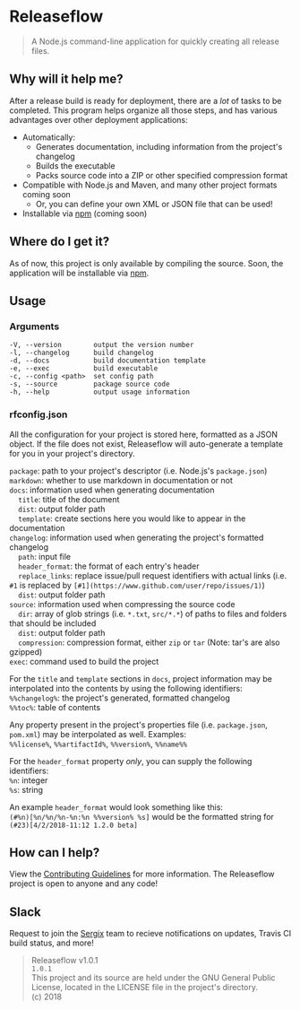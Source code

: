 # Releaseflow

> A Node.js command-line application for quickly creating all release files.

## Why will it help me?
After a release build is ready for deployment, there are a _lot_ of tasks to be completed. This program helps organize all those steps, and has various advantages over other deployment applications:
- Automatically:
	- Generates documentation, including information from the project's changelog
	- Builds the executable
	- Packs source code into a ZIP or other specified compression format
- Compatible with Node.js and Maven, and many other project formats coming soon
	- Or, you can define your own XML or JSON file that can be used!
- Installable via [npm](https://www.npmjs.com/) (coming soon)

## Where do I get it?
As of now, this project is only available by compiling the source. Soon, the application will be installable via [npm](https://www.npmjs.com/).

## Usage

### Arguments
```
-V, --version        output the version number  
-l, --changelog      build changelog  
-d, --docs           build documentation template  
-e, --exec           build executable  
-c, --config <path>  set config path  
-s, --source         package source code  
-h, --help           output usage information  
```

### rfconfig.json
All the configuration for your project is stored here, formatted as a JSON object. If the file does not exist, Releaseflow will auto-generate a template for you in your project's directory.

`package`: path to your project's descriptor (i.e. Node.js's `package.json`)  
`markdown`: whether to use markdown in documentation or not  
`docs`: information used when generating documentation  
&nbsp;&nbsp;&nbsp;&nbsp;`title`: title of the document  
&nbsp;&nbsp;&nbsp;&nbsp;`dist`: output folder path  
&nbsp;&nbsp;&nbsp;&nbsp;`template`: create sections here you would like to appear in the documentation  
`changelog`: information used when generating the project's formatted changelog  
&nbsp;&nbsp;&nbsp;&nbsp;`path`: input file  
&nbsp;&nbsp;&nbsp;&nbsp;`header_format`: the format of each entry's header  
&nbsp;&nbsp;&nbsp;&nbsp;`replace_links`: replace issue/pull request identifiers with actual links (i.e. `#1` is replaced by `[#1](https://www.github.com/user/repo/issues/1)`)  
&nbsp;&nbsp;&nbsp;&nbsp;`dist`: output folder path  
`source`: information used when compressing the source code  
&nbsp;&nbsp;&nbsp;&nbsp;`dir`: array of glob strings (i.e. `*.txt`, `src/*.*`) of paths to files and folders that should be included  
&nbsp;&nbsp;&nbsp;&nbsp;`dist`: output folder path  
&nbsp;&nbsp;&nbsp;&nbsp;`compression`: compression format, either `zip` or `tar` (Note: tar's are also gzipped)  
`exec`: command used to build the project  

For the `title` and `template` sections in `docs`, project information may be interpolated into the contents by using the following identifiers:  
`%%changelog%`: the project's generated, formatted changelog    
`%%toc%`: table of contents  

Any property present in the project's properties file (i.e. `package.json`, `pom.xml`) may be interpolated as well. Examples:  
`%%license%`, `%%artifactId%`, `%%version%`, `%%name%%`  

For the `header_format` property _only_, you can supply the following identifiers:  
`%n`: integer  
`%s`: string  

An example `header_format` would look something like this:  
`(#%n)[%n/%n/%n-%n:%n %%version% %s]` would be the formatted string for `(#23)[4/2/2018-11:12 1.2.0 beta]`

## How can I help?
View the [Contributing Guidelines](https://github.com/Sergix/JTerm/blob/master/CONTRIBUTING.md) for more information. The Releaseflow project is open to anyone and any code!

## Slack
Request to join the [Sergix](https://sergix.slack.com/) team to recieve notifications on updates, Travis CI build status, and more!

> Releaseflow v1.0.1  
> `1.0.1`  
> This project and its source are held under the GNU General Public License, located in the LICENSE file in the project's directory.  
> (c) 2018